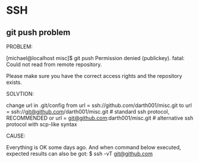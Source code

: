 # SSH

## git push problem

PROBLEM:

[michael@localhost misc]$ git push
Permission denied (publickey).
fatal: Could not read from remote repository.

Please make sure you have the correct access rights
and the repository exists.

SOLVTION:

change url in .git/config from
    url = ssh://github.com/darth001/misc.git
to
    url = ssh://git@github.com/darth001/misc.git # standard ssh protocol, RECOMMENDED
or
    url = git@github.com:darth001/misc.git       # alternative ssh protocol with scp-like syntax

CAUSE:

Everything is OK some days ago.
And when command below executed, expected results can also be got:
    $ ssh -vT git@github.com



